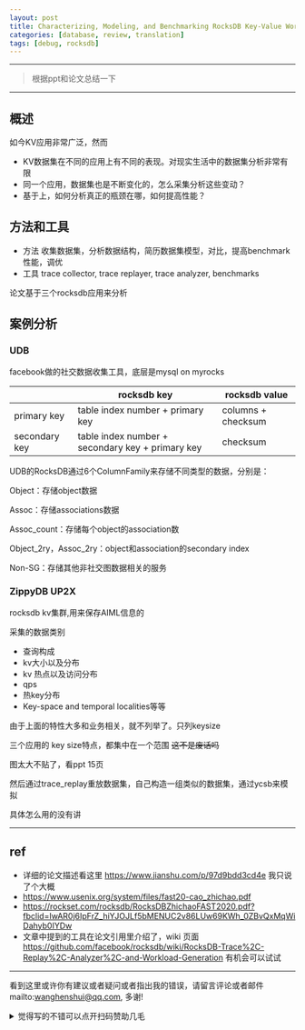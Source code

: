 ```yaml
---
layout: post
title: Characterizing, Modeling, and Benchmarking RocksDB Key-Value Workloads at Facebook
categories: [database, review, translation]
tags: [debug, rocksdb]
---
```



---



> 根据ppt和论文总结一下



---



## 概述

如今KV应用非常广泛，然而

- KV数据集在不同的应用上有不同的表现。对现实生活中的数据集分析非常有限
- 同一个应用，数据集也是不断变化的，怎么采集分析这些变动？
- 基于上，如何分析真正的瓶颈在哪，如何提高性能？



## 方法和工具

- 方法 收集数据集，分析数据结构，简历数据集模型，对比，提高benchmark性能，调优
- 工具 trace collector, trace replayer, trace analyzer, benchmarks

论文基于三个rocksdb应用来分析



## 案例分析

### UDB

facebook做的社交数据收集工具，底层是mysql on myrocks

|               | rocksdb key                                      | rocksdb value      |
| ------------- | ------------------------------------------------ | ------------------ |
| primary key   | table index number + primary key                 | columns + checksum |
| secondary key | table index number + secondary key + primary key | checksum           |

UDB的RocksDB通过6个ColumnFamily来存储不同类型的数据，分别是：

Object：存储object数据

Assoc：存储associations数据

Assoc_count：存储每个object的association数

Object_2ry，Assoc_2ry：object和association的secondary index

Non-SG：存储其他非社交图数据相关的服务



### ZippyDB UP2X

rocksdb kv集群,用来保存AIML信息的



采集的数据类别

- 查询构成
- kv大小以及分布
- kv 热点以及访问分布
- qps
- 热key分布
- Key-space and temporal localities等等

由于上面的特性大多和业务相关，就不列举了。只列keysize

三个应用的 key  size特点，都集中在一个范围 ~~这不是废话吗~~

图太大不贴了，看ppt 15页

然后通过trace_replay重放数据集，自己构造一组类似的数据集，通过ycsb来模拟

具体怎么用的没有讲



---

## ref 

- 详细的论文描述看这里 https://www.jianshu.com/p/97d9bdd3cd4e 我只说了个大概
- https://www.usenix.org/system/files/fast20-cao_zhichao.pdf
- https://rockset.com/rocksdb/RocksDBZhichaoFAST2020.pdf?fbclid=IwAR0j6IpFrZ_hiYJOJLf5bMENUC2v86LUw69KWh_0ZBvQxMqWiDahyb0IYDw
- 文章中提到的工具在论文引用里介绍了，wiki 页面 https://github.com/facebook/rocksdb/wiki/RocksDB-Trace%2C-Replay%2C-Analyzer%2C-and-Workload-Generation 有机会可以试试





---

看到这里或许你有建议或者疑问或者指出我的错误，请留言评论或者邮件mailto:wanghenshui@qq.com, 多谢! 
<details>
<summary>觉得写的不错可以点开扫码赞助几毛</summary>
<img src="https://wanghenshui.github.io/assets/wepay.png" alt="微信转账">
</details>